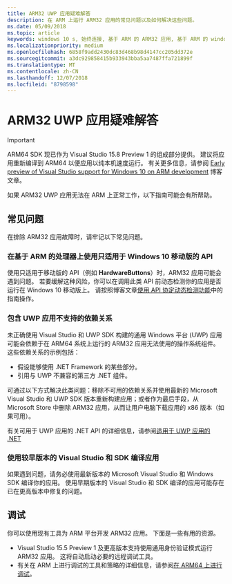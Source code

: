 ```yaml
---
title: ARM32 UWP 应用疑难解答
description: 在 ARM 上运行 ARM32 应用的常见问题以及如何解决这些问题。
ms.date: 05/09/2018
ms.topic: article
keywords: windows 10 s, 始终连接, 基于 ARM 的 ARM32 应用, 基于 ARM 的 windows 10, 疑难解答
ms.localizationpriority: medium
ms.openlocfilehash: 6858f9add2430dc83d468b98d4147cc205dd372e
ms.sourcegitcommit: a3dc929858415b933943bba5aa7487ffa721899f
ms.translationtype: MT
ms.contentlocale: zh-CN
ms.lasthandoff: 12/07/2018
ms.locfileid: "8798598"
---
```

# <a name="troubleshooting-arm32-uwp-apps"></a>ARM32 UWP 应用疑难解答
>[!IMPORTANT]
> ARM64 SDK 现已作为 Visual Studio 15.8 Preview 1 的组成部分提供。 建议将应用重新编译到 ARM64 以便应用以纯本机速度运行。 有关更多信息，请参阅 [Early preview of Visual Studio support for Windows 10 on ARM development](https://blogs.windows.com/buildingapps/2018/05/08/visual-studio-support-for-windows-10-on-arm-development/) 博客文章。

如果 ARM32 UWP 应用无法在 ARM 上正常工作，以下指南可能会有所帮助。 

## <a name="common-issues"></a>常见问题
在排除 ARM32 应用故障时，请牢记以下常见问题。

### <a name="using-windows-10-mobile-only-apis-on-arm-based-processors"></a>在基于 ARM 的处理器上使用只适用于 Windows 10 移动版的 API 
使用只适用于移动版的 API（例如 **HardwareButtons**）时，ARM32 应用可能会遇到问题。 若要缓解这种风险，你可以在调用此类 API 前动态检测你的应用是否运行在 Windows 10 移动版上。 请按照博客文章[使用 API 协定动态检测功能](https://blogs.windows.com/buildingapps/2015/09/15/dynamically-detecting-features-with-api-contracts-10-by-10/)中的指南操作。

### <a name="including-dependencies-not-supported-by-uwp-apps"></a>包含 UWP 应用不支持的依赖关系
未正确使用 Visual Studio 和 UWP SDK 构建的通用 Windows 平台 (UWP) 应用可能会依赖于在 ARM64 系统上运行的 ARM32 应用无法使用的操作系统组件。 这些依赖关系的示例包括：

- 假设能够使用 .NET Framework 的某些部分。
- 引用与 UWP 不兼容的第三方 .NET 组件。

可通过以下方式解决此类问题：移除不可用的依赖关系并使用最新的 Microsoft Visual Studio 和 UWP SDK 版本重新构建应用；或者作为最后手段，从 Microsoft Store 中删除 ARM32 应用，从而让用户电脑下载应用的 x86 版本（如果可用）。 

有关可用于 UWP 应用的 .NET API 的详细信息，请参阅[适用于 UWP 应用的 .NET](https://msdn.microsoft.com/library/windows/apps/mt185501.aspx)

### <a name="compiling-an-app-with-an-older-version-of-visual-studio-and-sdk"></a>使用较早版本的 Visual Studio 和 SDK 编译应用
如果遇到问题，请务必使用最新版本的 Microsoft Visual Studio 和 Windows SDK 编译你的应用。 使用早期版本的 Visual Studio 和 SDK 编译的应用可能存在已在更高版本中修复的问题。

## <a name="debugging"></a>调试
你可以使用现有工具为 ARM 平台开发 ARM32 应用。 下面是一些有用的资源。

- Visual Studio 15.5 Preview 1 及更高版本支持使用通用身份验证模式运行 ARM32 应用。 这将自动启动必要的远程调试工具。
- 有关在 ARM 上进行调试的工具和策略的详细信息，请参阅[在 ARM64 上进行调试](https://docs.microsoft.com/en-us/windows-hardware/drivers/debugger/debugging-arm64)。